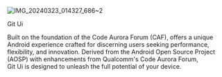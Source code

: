 ![IMG_20240323_014327_686~2](https://github.com/itskrtk/GitUi/assets/100017667/9d86bfee-7f43-4ff7-bf80-18cbff07b283)


Git Ui

Built on the foundation of the Code Aurora Forum (CAF), offers a unique Android experience crafted for discerning users seeking   performance, flexibility, and innovation.
 Derived from the Android Open Source Project (AOSP) with enhancements from Qualcomm's Code Aurora Forum,  
Git Ui is designed to unleash the full potential of your device.
